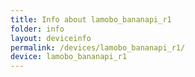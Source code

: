 ```yaml
---
title: Info about lamobo_bananapi_r1
folder: info
layout: deviceinfo
permalink: /devices/lamobo_bananapi_r1/
device: lamobo_bananapi_r1
---
```

